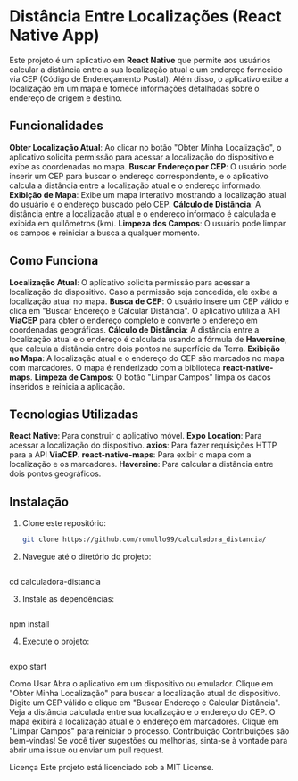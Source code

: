 # Distância Entre Localizações (React Native App)

Este projeto é um aplicativo em **React Native** que permite aos usuários calcular a distância entre a sua localização atual e um endereço fornecido via CEP (Código de Endereçamento Postal). Além disso, o aplicativo exibe a localização em um mapa e fornece informações detalhadas sobre o endereço de origem e destino.

## Funcionalidades

**Obter Localização Atual**: Ao clicar no botão "Obter Minha Localização", o aplicativo solicita permissão para acessar a localização do dispositivo e exibe as coordenadas no mapa.
**Buscar Endereço por CEP**: O usuário pode inserir um CEP para buscar o endereço correspondente, e o aplicativo calcula a distância entre a localização atual e o endereço informado.
**Exibição de Mapa**: Exibe um mapa interativo mostrando a localização atual do usuário e o endereço buscado pelo CEP.
**Cálculo de Distância**: A distância entre a localização atual e o endereço informado é calculada e exibida em quilômetros (km).
**Limpeza dos Campos**: O usuário pode limpar os campos e reiniciar a busca a qualquer momento.

## Como Funciona

**Localização Atual**: O aplicativo solicita permissão para acessar a localização do dispositivo. Caso a permissão seja concedida, ele exibe a localização atual no mapa.
**Busca de CEP**: O usuário insere um CEP válido e clica em "Buscar Endereço e Calcular Distância". O aplicativo utiliza a API **ViaCEP** para obter o endereço completo e converte o endereço em coordenadas geográficas.
**Cálculo de Distância**: A distância entre a localização atual e o endereço é calculada usando a fórmula de **Haversine**, que calcula a distância entre dois pontos na superfície da Terra.
**Exibição no Mapa**: A localização atual e o endereço do CEP são marcados no mapa com marcadores. O mapa é renderizado com a biblioteca **react-native-maps**.
**Limpeza de Campos**: O botão "Limpar Campos" limpa os dados inseridos e reinicia a aplicação.

## Tecnologias Utilizadas

**React Native**: Para construir o aplicativo móvel.
**Expo Location**: Para acessar a localização do dispositivo.
**axios**: Para fazer requisições HTTP para a API **ViaCEP**.
**react-native-maps**: Para exibir o mapa com a localização e os marcadores.
**Haversine**: Para calcular a distância entre dois pontos geográficos.

## Instalação

1. Clone este repositório:
   ```bash
   git clone https://github.com/romullo99/calculadora_distancia/

2. Navegue até o diretório do projeto:
   ```bash
cd calculadora-distancia

3. Instale as dependências:
   ```bash
npm install

4. Execute o projeto:
   ```bash
expo start

Como Usar
Abra o aplicativo em um dispositivo ou emulador.
Clique em "Obter Minha Localização" para buscar a localização atual do dispositivo.
Digite um CEP válido e clique em "Buscar Endereço e Calcular Distância".
Veja a distância calculada entre sua localização e o endereço do CEP.
O mapa exibirá a localização atual e o endereço em marcadores.
Clique em "Limpar Campos" para reiniciar o processo.
Contribuição
Contribuições são bem-vindas! Se você tiver sugestões ou melhorias, sinta-se à vontade para abrir uma issue ou enviar um pull request.

Licença
Este projeto está licenciado sob a MIT License.
